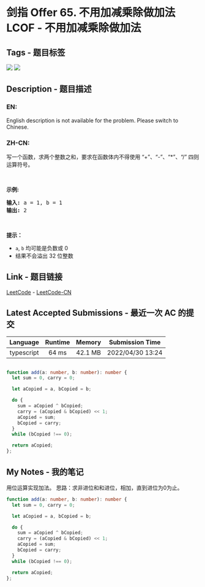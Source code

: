 
# 剑指 Offer 65. 不用加减乘除做加法 LCOF - 不用加减乘除做加法

## Tags - 题目标签

 <img src="https://img.shields.io/badge/Bit Manipulation-位运算-blue.svg">   <img src="https://img.shields.io/badge/Math-数学-blue.svg">  


## Description - 题目描述

### EN:
English description is not available for the problem. Please switch to Chinese.

### ZH-CN:
<p>写一个函数，求两个整数之和，要求在函数体内不得使用 &ldquo;+&rdquo;、&ldquo;-&rdquo;、&ldquo;*&rdquo;、&ldquo;/&rdquo; 四则运算符号。</p>

<p>&nbsp;</p>

<p><strong>示例:</strong></p>

<pre><strong>输入:</strong> a = 1, b = 1
<strong>输出:</strong> 2</pre>

<p>&nbsp;</p>

<p><strong>提示：</strong></p>

<ul>
	<li><code>a</code>,&nbsp;<code>b</code>&nbsp;均可能是负数或 0</li>
	<li>结果不会溢出 32 位整数</li>
</ul>



## Link - 题目链接

[LeetCode](https://leetcode.com/problems/bu-yong-jia-jian-cheng-chu-zuo-jia-fa-lcof/description/)  -  [LeetCode-CN](https://leetcode.cn/problems/bu-yong-jia-jian-cheng-chu-zuo-jia-fa-lcof/description/)
## Latest Accepted Submissions - 最近一次 AC 的提交


| Language | Runtime | Memory | Submission Time |
|:---:|:---:|:---:|:---:|
| typescript  | 64 ms | 42.1 MB | 2022/04/30 13:24 |

```typescript

function add(a: number, b: number): number {
  let sum = 0, carry = 0;

  let aCopied = a, bCopied = b;

  do {
    sum = aCopied ^ bCopied;
    carry = (aCopied & bCopied) << 1;
    aCopied = sum;
    bCopied = carry;
  }
  while (bCopied !== 0);

  return aCopied;
};

```
## My Notes - 我的笔记


用位运算实现加法。
思路：求非进位和和进位，相加，直到进位为0为止。
```typescript
function add(a: number, b: number): number {
  let sum = 0, carry = 0;

  let aCopied = a, bCopied = b;

  do {
    sum = aCopied ^ bCopied;
    carry = (aCopied & bCopied) << 1;
    aCopied = sum;
    bCopied = carry;
  }
  while (bCopied !== 0);

  return aCopied;
};
```

